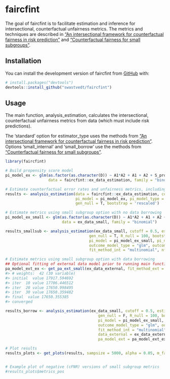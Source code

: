 
<!-- README.md is generated from README.Rmd. Please edit that file -->

# faircfint

<!-- badges: start -->
<!-- badges: end -->

The goal of faircfint is to facilitate estimation and inference for
intersectional, counterfactual unfairness metrics. The metrics and
techniques are described in [“An intersectional framework for
counterfactual fairness in risk
prediction”](https://doi.org/10.1093/biostatistics/kxad021) and
[“Counterfactual fairness for small
subgroups”](https://arxiv.org/abs/2310.19988).

## Installation

You can install the development version of faircfint from
[GitHub](https://github.com/) with:

``` r
# install.packages("devtools")
devtools::install_github("swastvedt/faircfint")
```

## Usage

The main function, analysis_estimation, calculates the intersectional,
counterfactual unfairness metrics from data (which must include risk
predictions).

The ‘standard’ option for estimator_type uses the methods from [“An
intersectional framework for counterfactual fairness in risk
prediction”](https://doi.org/10.1093/biostatistics/kxad021). Options
‘small_internal’ and ‘small_borrow’ use the methods from
[“Counterfactual fairness for small
subgroups”](https://arxiv.org/abs/2310.19988).

``` r
library(faircfint)

# Build propensity score model
pi_model_ex <- glm(as.factor(as.character(D)) ~ A1*A2 + A1 + A2 + S_prob + X.1 + X.2 + X.3 + X.4, 
                   data = faircfint::ex_data_estimation, family = "binomial")

# Estimate counterfactual error rates and unfairness metrics, including bootstrap and null distribution
results <- analysis_estimation(data = faircfint::ex_data_estimation, cutoff = 0.5, estimator_type = "standard",
                               pi_model = pi_model_ex, pi_model_type = "glm", pi_xvars = c("X.1", "X.2", "X.3", "X.4"),
                               gen_null = T, bootstrap = 'rescaled')

# Estimate metrics using small subgroup option with no data borrowing
pi_model_ex_small <- glm(as.factor(as.character(D)) ~ A1*A2 + A1 + A2 + S_prob + X.1 + X.2 + X.3 + X.4,
                         data = ex_data_small, family = "binomial")

results_smallsub <- analysis_estimation(ex_data_small, cutoff = 0.5, estimator_type = "small_internal",
                                     gen_null = T, R_null = 100, bootstrap = 'rescaled', B=100,
                                     pi_model = pi_model_ex_small, pi_model_type = "glm", pi_xvars = c("X.1", "X.2", "X.3", "X.4"),
                                     outcome_model_type = "glm", outcome_xvars = c("X_outcome.1", "X_outcome.2", "X_outcome.3", "X_outcome.4", "X_outcome.5", "X_outcome.6", "X_outcome.7", "X_outcome.8"),
                                     fit_method_int = "multinomial", nfolds = 5, pa_xvars_int = c("X_pa.1", "X_pa.2", "X_pa.3", "X_pa.4", "X_pa.5", "X_pa.6", "X_pa.7"))

# Estimate metrics using small subgroup option with data borrowing
## Optional fitting of external data model prior to running main function
pa_model_ext_ex <- get_pa_ext_small(ex_data_external, fit_method_ext = "multinomial", pa_xvars_ext = c("X_pa.1", "X_pa.2", "X_pa.3", "X_pa.4", "X_pa.5"))
#> # weights:  42 (30 variable)
#> initial  value 17917.594692 
#> iter  10 value 17706.446512
#> iter  20 value 17650.998495
#> iter  30 value 17650.359482
#> final  value 17650.355385 
#> converged

results_borrow <- analysis_estimation(ex_data_small, cutoff = 0.5, estimator_type = "small_borrow",
                                         gen_null = F, R_null = 100, bootstrap = 'none', B=100,
                                         pi_model = pi_model_ex_small, pi_model_type = "glm", pi_xvars = c("X.1", "X.2", "X.3", "X.4"),
                                         outcome_model_type = "glm", outcome_xvars = c("X_outcome.1", "X_outcome.2", "X_outcome.3", "X_outcome.4", "X_outcome.5", "X_outcome.6", "X_outcome.7", "X_outcome.8"),
                                         fit_method_int = "multinomial", nfolds = 5, pa_xvars_int = c("X_pa.1", "X_pa.2", "X_pa.3", "X_pa.4", "X_pa.5", "X_pa.6", "X_pa.7"),
                                         data_external = ex_data_external, fit_method_ext = "multinomial", pa_xvars_ext = c("X_pa.1", "X_pa.2", "X_pa.3", "X_pa.4", "X_pa.5"), borrow_metric = "brier",
                                         pa_model_ext = pa_model_ext_ex)

# Plot results
results_plots <- get_plots(results, sampsize = 5000, alpha = 0.05, m_factor = 0.75)


# Example plot of negative (cFNR) versions of small subgroup metrics
#results_plots$metrics_pos
```
